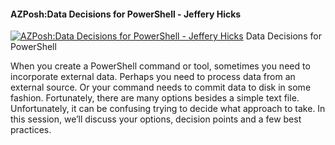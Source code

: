 ﻿#### AZPosh:Data Decisions for PowerShell - Jeffery Hicks

[![AZPosh:Data Decisions for PowerShell - Jeffery Hicks](https://i2.ytimg.com/vi/9BrRtE8XyKQ/hqdefault.jpg "AZPosh:Data Decisions for PowerShell - Jeffery Hicks")](https://www.youtube.com/watch?v=9BrRtE8XyKQ)
Data Decisions for PowerShell

When you create a PowerShell command or tool, sometimes you need to incorporate external data. Perhaps you need to process data from an external source. Or your command needs to commit data to disk in some fashion. Fortunately, there are many options besides a simple text file. Unfortunately, it can be confusing trying to decide what approach to take. In this session, we’ll discuss your options, decision points and a few best practices.


